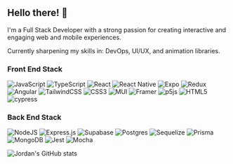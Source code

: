## Hello there! 👋

I'm a Full Stack Developer with a strong passion for creating interactive and engaging web and mobile experiences.

Currently sharpening my skills in: DevOps, UI/UX, and animation libraries.

###  Front End Stack

![JavaScript](https://img.shields.io/badge/javascript-%23323330.svg?style=flat&logo=javascript&logoColor=%23F7DF1E)
![TypeScript](https://img.shields.io/badge/typescript-%23007ACC.svg?style=flat&logo=typescript&logoColor=white)
![React](https://img.shields.io/badge/react-%2320232a.svg?style=flat&logo=react&logoColor=%2361DAFB)
![React Native](https://img.shields.io/badge/react_native-%2320232a.svg?style=flat&logo=react&logoColor=%2361DAFB)
![Expo](https://img.shields.io/badge/expo-1C1E24?style=flat&logo=expo&logoColor=#D04A37)
![Redux](https://img.shields.io/badge/redux-%23593d88.svg?style=flat&logo=redux&logoColor=white)
![Angular](https://img.shields.io/badge/angular-%23DD0031.svg?style=flat&logo=angular&logoColor=white)
![TailwindCSS](https://img.shields.io/badge/tailwindcss-%2338B2AC.svg?style=flat&logo=tailwind-css&logoColor=white)
![CSS3](https://img.shields.io/badge/css3-%231572B6.svg?style=flat&logo=css3&logoColor=white)
![MUI](https://img.shields.io/badge/MUI-%230081CB.svg?style=flat&logo=mui&logoColor=white)
![Framer](https://img.shields.io/badge/Framer-black?style=flat&logo=framer&logoColor=blue)
![p5js](https://img.shields.io/badge/p5.js-ED225D?style=flat&logo=p5.js&logoColor=FFFFFF)
![HTML5](https://img.shields.io/badge/html5-%23E34F26.svg?style=flat&logo=html5&logoColor=white)
![cypress](https://img.shields.io/badge/-cypress-%23E5E5E5?style=flat&logo=cypress&logoColor=058a5e)


###  Back End Stack

![NodeJS](https://img.shields.io/badge/node.js-6DA55F?style=flat&logo=node.js&logoColor=white)
![Express.js](https://img.shields.io/badge/express.js-%23404d59.svg?style=flat&logo=express&logoColor=%2361DAFB)
![Supabase](https://img.shields.io/badge/Supabase-3ECF8E?style=flat&logo=supabase&logoColor=white)
![Postgres](https://img.shields.io/badge/postgres-%23316192.svg?style=flat&logo=postgresql&logoColor=white)
![Sequelize](https://img.shields.io/badge/Sequelize-52B0E7?style=flat&logo=Sequelize&logoColor=white)
![Prisma](https://img.shields.io/badge/Prisma-3982CE?style=flat&logo=Prisma&logoColor=white)
![MongoDB](https://img.shields.io/badge/MongoDB-%234ea94b.svg?style=flat&logo=mongodb&logoColor=white)
![Jest](https://img.shields.io/badge/-jest-%23C21325?style=flat&logo=jest&logoColor=white)
![Mocha](https://img.shields.io/badge/-mocha-%238D6748?style=flat&logo=mocha&logoColor=white)

![Jordan's GitHub stats](https://github-readme-stats.vercel.app/api?username=0xjcr&show_icons=true&rank_icon=github&theme=dark)


<!--
**0xjcr/0xjcr** is a ✨ _special_ ✨ repository because its `README.md` (this file) appears on your GitHub profile.

Here are some ideas to get you started:

- 🔭 I’m currently working on ...
- 🌱 I’m currently learning ...
- 👯 I’m looking to collaborate on ...
- 🤔 I’m looking for help with ...
- 💬 Ask me about ...
- 📫 How to reach me: ...
- 😄 Pronouns: ...
- ⚡ Fun fact: ...
-->
